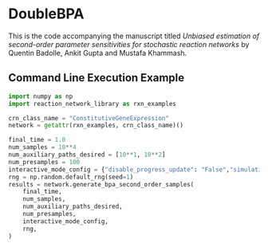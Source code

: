 # DoubleBPA

This is the code accompanying the manuscript titled _Unbiased estimation of second-order parameter sensitivities for stochastic reaction networks_ by Quentin Badolle, Ankit Gupta and Mustafa Khammash.

## Command Line Execution Example

```python
import numpy as np
import reaction_network_library as rxn_examples

crn_class_name = "ConstitutiveGeneExpression"
network = getattr(rxn_examples, crn_class_name)()

final_time = 1.0
num_samples = 10**4
num_auxiliary_paths_desired = [10**1, 10**2]
num_presamples = 100
interactive_mode_config = {"disable_progress_update": "False","simulation_progress_interval": 10.0}
rng = np.random.default_rng(seed=1)
results = network.generate_bpa_second_order_samples(
    final_time,
    num_samples,
    num_auxiliary_paths_desired,
    num_presamples,
    interactive_mode_config,
    rng,
)
```
